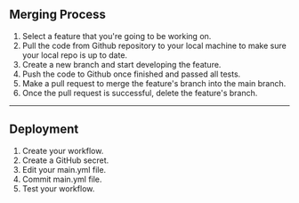 ## Merging Process
1. Select a feature that you're going to be working on.
2. Pull the code from Github repository to your local machine to make sure your local repo is up to date.
3. Create a new branch and start developing the feature.
4. Push the code to Github once finished and passed all tests.
5. Make a pull request to merge the feature's branch into the main branch.
6. Once the pull request is successful, delete the feature's branch.
---
## Deployment
1. Create your workflow.
2. Create a GitHub secret.
3. Edit your main.yml file.
4. Commit main.yml file.
5. Test your workflow.
